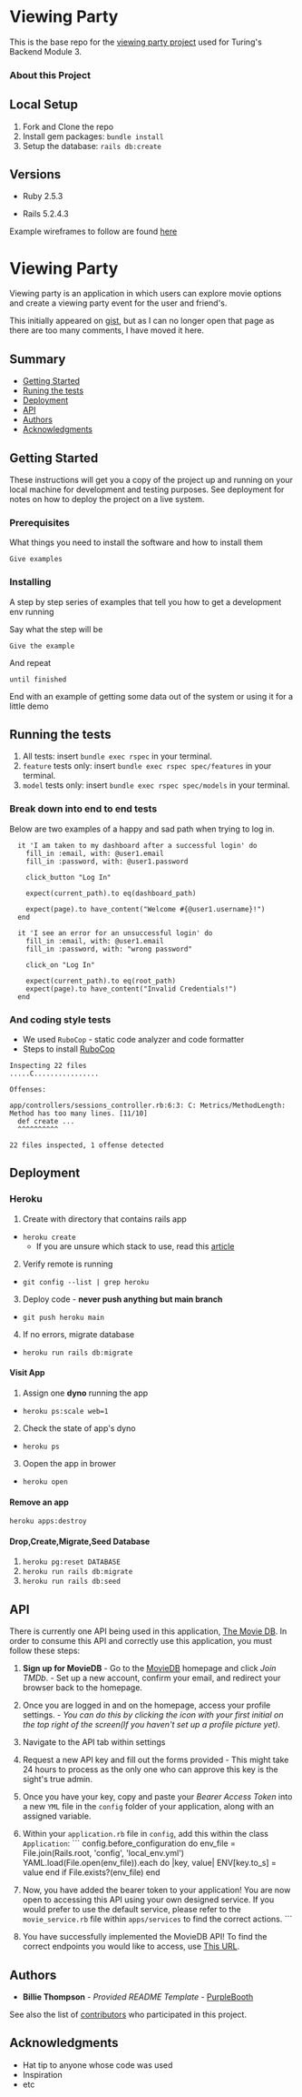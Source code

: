 # Viewing Party

This is the base repo for the [viewing party project](https://backend.turing.io/module3/projects/viewing_party) used for Turing's Backend Module 3.

### About this Project



## Local Setup

1. Fork and Clone the repo
2. Install gem packages: `bundle install`
3. Setup the database: `rails db:create`


## Versions

- Ruby 2.5.3

- Rails 5.2.4.3

Example wireframes to follow are found [here](https://backend.turing.io/module3/projects/viewing_party/wireframes)


# Viewing Party

Viewing party is an application in which users can explore movie options and create a viewing party event for the user and friend's.

This initially appeared on
[gist](https://gist.github.com/PurpleBooth/109311bb0361f32d87a2), but as
I can no longer open that page as there are too many comments, I have
moved it here.

## Summary

  - [Getting Started](#getting-started)
  - [Runing the tests](#running-the-tests)
  - [Deployment](#deployment)
  - [API](#api)
  - [Authors](#authors)
  - [Acknowledgments](#acknowledgments)

## Getting Started

These instructions will get you a copy of the project up and running on
your local machine for development and testing purposes. See deployment
for notes on how to deploy the project on a live system.

### Prerequisites

What things you need to install the software and how to install them

    Give examples

### Installing

A step by step series of examples that tell you how to get a development
env running

Say what the step will be

    Give the example

And repeat

    until finished

End with an example of getting some data out of the system or using it
for a little demo

## Running the tests

1. All tests: insert `bundle exec rspec` in your terminal.
2. `feature` tests only: insert `bundle exec rspec spec/features` in your terminal.
3. `model` tests only: insert `bundle exec rspec spec/models` in your terminal.

### Break down into end to end tests

Below are two examples of a happy and sad path when trying to log in.

```
  it 'I am taken to my dashboard after a successful login' do
    fill_in :email, with: @user1.email
    fill_in :password, with: @user1.password

    click_button "Log In"

    expect(current_path).to eq(dashboard_path)

    expect(page).to have_content("Welcome #{@user1.username}!")
  end

  it 'I see an error for an unsuccessful login' do
    fill_in :email, with: @user1.email
    fill_in :password, with: "wrong password"

    click_on "Log In"

    expect(current_path).to eq(root_path)
    expect(page).to have_content("Invalid Credentials!")
  end
```

### And coding style tests

* We used `RuboCop` - static code analyzer and code formatter
* Steps to install [RuboCop](https://github.com/rubocop/rubocop)

```
Inspecting 22 files
.....C................

Offenses:

app/controllers/sessions_controller.rb:6:3: C: Metrics/MethodLength: Method has too many lines. [11/10]
  def create ...
  ^^^^^^^^^^

22 files inspected, 1 offense detected
```

## Deployment

### Heroku
1. Create with directory that contains rails app
  * `heroku create`
    * If you are unsure which stack to use, read this [article](https://devcenter.heroku.com/articles/stack)
2. Verify remote is running
  * `git config --list | grep heroku`
3. Deploy code - **never push anything but main branch**
  * `git push heroku main`
4. If no errors, migrate database
  * `heroku run rails db:migrate`

#### Visit App
1. Assign one **dyno** running the app
  * `heroku ps:scale web=1`
2. Check the state of app's dyno
  * `heroku ps`
3. Oopen the app in brower
  * `heroku open`

#### Remove an app
`heroku apps:destroy`

#### Drop,Create,Migrate,Seed Database
1. `heroku pg:reset DATABASE`
2. `heroku run rails db:migrate`
3. `heroku run rails db:seed`

## API
  There is currently one API being used in this application, [The Movie DB](https://www.themoviedb.org/?language=en-US). In order to consume this API and correctly use this application, you must follow these steps:

  1. **Sign up for MovieDB**
    - Go to the [MovieDB](https://www.themoviedb.org/?language=en-US) homepage and click *Join TMDb*.
    - Set up a new account, confirm your email, and redirect your browser back to the homepage.
  
  2. Once you are logged in and on the homepage, access your profile settings.
    - *You can do this by clicking the icon with your first initial on the top right of the screen(If you haven't set up a profile picture yet).*
  
  3. Navigate to the API tab within settings

  4. Request a new API key and fill out the forms provided
    - This might take 24 hours to process as the only one who can approve this key is the sight's true admin.
  
  5. Once you have your key, copy and paste your *Bearer Access Token* into a new `YML` file in the `config` folder of your application, along with an assigned variable.

  6. Within your `application.rb` file in `config`, add this within the class `Application`:
    ```
      config.before_configuration do
      env_file = File.join(Rails.root, 'config', 'local_env.yml')
      YAML.load(File.open(env_file)).each do |key, value|
      ENV[key.to_s] = value
      end if File.exists?(env_file)
    end

  7. Now, you have added the bearer token to your application! You are now open to accessing this API using your own designed service. If you would prefer to use the default service, please refer to the `movie_service.rb` file within `apps/services` to find the correct actions.
    ```

  8. You have successfully implemented the MovieDB API! To find the correct endpoints you would like to access, use [This URL](https://www.developers.themoviedb.org/).

## Authors

  - **Billie Thompson** - *Provided README Template* -
    [PurpleBooth](https://github.com/PurpleBooth)

See also the list of
[contributors](https://github.com/PurpleBooth/a-good-readme-template/contributors)
who participated in this project.

## Acknowledgments

  - Hat tip to anyone whose code was used
  - Inspiration
  - etc
